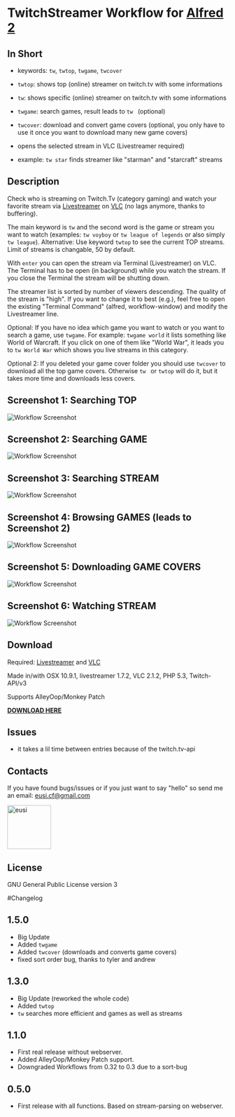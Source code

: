 TwitchStreamer Workflow for [Alfred 2](http://www.alfredapp.com)
==============================

## In Short
* keywords: `tw`, `twtop`, `twgame`, `twcover`

* `twtop`: shows top (online) streamer on twitch.tv with some informations

* `tw`: shows specific (online) streamer on twitch.tv with some informations

* `twgame`: search games, result leads to `tw ` (optional)

* `twcover`: download and convert game covers (optional, you only have to use it once you want to download many new game covers)

* opens the selected stream in VLC (Livestreamer required)

* example: `tw star` finds streamer like "starman" and "starcraft" streams


## Description

Check who is streaming on Twitch.Tv (category gaming) and watch your favorite stream via [Livestreamer](https://github.com/chrippa/livestreamer) on [VLC](http://www.videolan.org/vlc/index.html) (no lags anymore, thanks to buffering).

The main keyword is `tw` and the second word is the game or stream you want to watch (examples: `tw voyboy` or `tw league of legends` or also simply `tw league`). Alternative: Use keyword `twtop` to see the current TOP streams. Limit of streams is changable, 50 by default.

With `enter` you can open the stream via Terminal (Livestreamer) on VLC. The Terminal has to be open (in background) while you watch the stream. If you close the Terminal the stream will be shutting down.

The streamer list is sorted by number of viewers descending. The quality of the stream is "high". If you want to change it to best (e.g.), feel free to open the existing "Terminal Command" (alfred, workflow-window) and modify the Livestreamer line.

Optional: If you have no idea which game you want to watch or you want to search a game, use `twgame`. For example: `twgame world` it lists something like World of Warcraft. If you click on one of them like "World War", it leads you to `tw World War` which shows you live streams in this category.

Optional 2: If you deleted your game cover folder you should use `twcover` to download all the top game covers. Otherwise `tw ` or `twtop` will do it, but it takes more time and downloads less covers. 


## Screenshot 1: Searching TOP
![Workflow Screenshot](https://github.com/eusi/alfred2-twitch-streamer/blob/master/screenshots/workflow1.jpg?raw=true)

## Screenshot 2: Searching GAME
![Workflow Screenshot](https://github.com/eusi/alfred2-twitch-streamer/blob/master/screenshots/workflow2.jpg?raw=true)

## Screenshot 3: Searching STREAM
![Workflow Screenshot](https://github.com/eusi/alfred2-twitch-streamer/blob/master/screenshots/workflow3.jpg?raw=true)

## Screenshot 4: Browsing GAMES (leads to Screenshot 2)
![Workflow Screenshot](https://github.com/eusi/alfred2-twitch-streamer/blob/master/screenshots/workflow4.jpg?raw=true)

## Screenshot 5: Downloading GAME COVERS
![Workflow Screenshot](https://github.com/eusi/alfred2-twitch-streamer/blob/master/screenshots/workflow5.png?raw=true)

## Screenshot 6: Watching STREAM
![Workflow Screenshot](https://github.com/eusi/alfred2-twitch-streamer/blob/master/screenshots/workflow6.jpg?raw=true)


## Download

Required: [Livestreamer](https://github.com/chrippa/livestreamer) and [VLC](http://www.videolan.org/vlc/index.html)

Made in/with OSX 10.9.1, livestreamer 1.7.2, VLC 2.1.2, PHP 5.3, Twitch-API/v3

Supports AlleyOop/Monkey Patch

**[DOWNLOAD HERE](https://github.com/eusi/alfred2-twitch-streamer/blob/master/workflow/TwitchStreamer.alfredworkflow?raw=true)**


## Issues

* it takes a lil time between entries because of the twitch.tv-api


## Contacts

If you have found bugs/issues or if you just want to say "hello" so send me an email: eusi.cf@gmail.com

<a href="https://github.com/eusi"><img src="https://2.gravatar.com/avatar/d954b2ec10b10436505ae62fe972df97?d=https%3A%2F%2Fidenticons.github.com%2Fe098fc2b57681a6f25ba17badf99aa6f.png&r=x&s=440" alt="eusi" title="eusi" width="100" height="100"></a>


## License

GNU General Public License version 3



#Changelog

## 1.5.0

* Big Update
* Added `twgame` 
* Added `twcover` (downloads and converts game covers)
* fixed sort order bug, thanks to tyler and andrew

## 1.3.0

* Big Update (reworked the whole code)
* Added `twtop`
* `tw` searches more efficient and games as well as streams


## 1.1.0

* First real release without webserver.
* Added AlleyOop/Monkey Patch support.
* Downgraded Workflows from 0.32 to 0.3 due to a sort-bug


## 0.5.0

* First release with all functions. Based on stream-parsing on webserver.
